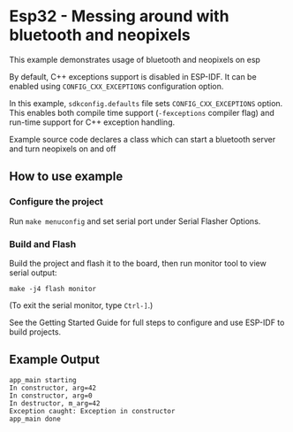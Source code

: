 # Esp32 - Messing around with bluetooth and neopixels


This example demonstrates usage of bluetooth and neopixels on esp

By default, C++ exceptions support is disabled in ESP-IDF. It can be enabled using `CONFIG_CXX_EXCEPTIONS` configuration option.

In this example, `sdkconfig.defaults` file sets `CONFIG_CXX_EXCEPTIONS` option. This enables both compile time support (`-fexceptions` compiler flag) and run-time support for C++ exception handling.

Example source code declares a class which can start a bluetooth server and turn neopixels on and off 

## How to use example

### Configure the project

Run `make menuconfig` and set serial port under Serial Flasher Options.

### Build and Flash

Build the project and flash it to the board, then run monitor tool to view serial output:

```
make -j4 flash monitor
```

(To exit the serial monitor, type ``Ctrl-]``.)

See the Getting Started Guide for full steps to configure and use ESP-IDF to build projects.

## Example Output

```
app_main starting
In constructor, arg=42
In constructor, arg=0
In destructor, m_arg=42
Exception caught: Exception in constructor
app_main done
```

